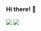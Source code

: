 ### Hi there! 👋

<!--
**tgoody/tgoody** is a ✨ _special_ ✨ repository because its `README.md` (this file) appears on your GitHub profile.

Here are some ideas to get you started:

- 🔭 I’m currently working on ...
- 🌱 I’m currently learning ...
- 👯 I’m looking to collaborate on ...
- 🤔 I’m looking for help with ...
- 💬 Ask me about ...
- 📫 How to reach me: ...
- 😄 Pronouns: ...
- ⚡ Fun fact: ...
-->

<a>
  <img align="center" src="https://github-readme-stats.vercel.app/api?username=tgoody&count_private=true&show_icons=true&theme=radical&hide_rank=true&hide=issues,contribs" />
</a>
<a>
  <img align="center" src="https://github-readme-stats.vercel.app/api/top-langs/?username=tgoody&layout=compact&hide=html,css,processing&theme=radical&langs_count=6" />
</a>

